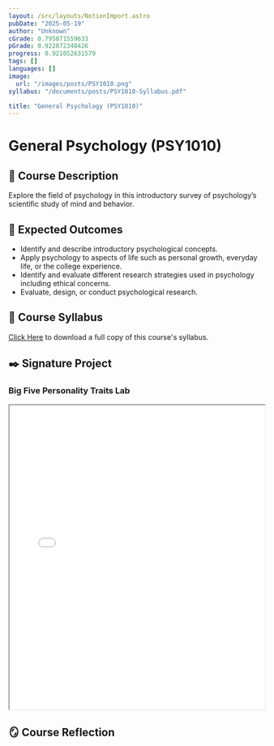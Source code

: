 ```yaml
---
layout: /src/layouts/NotionImport.astro
pubDate: "2025-05-19"
author: "Unknown"
cGrade: 0.795871559633
pGrade: 0.922872340426
progress: 0.921052631579
tags: []
languages: []
image:
  url: "/images/posts/PSY1010.png"
syllabus: "/documents/posts/PSY1010-Syllabus.pdf"

title: "General Psychology (PSY1010)"
---
```


# General Psychology (PSY1010)


## 📝 Course Description


Explore the field of psychology in this introductory survey of psychology’s scientific study of mind and behavior.


## 🎯 Expected Outcomes

- Identify and describe introductory psychological concepts.
- Apply psychology to aspects of life such as personal growth, everyday life, or the college experience.
- Identify and evaluate different research strategies used in psychology including ethical concerns.
- Evaluate, design, or conduct psychological research.

## 📝 Course Syllabus


<a target="_blank" rel="noopener noreferrer" href="/public/documents/PSY1010-Syllabus.pdf">Click Here</a> to download a full copy of this course's syllabus.


## ✒️ Signature Project


### Big Five Personality Traits Lab


<iframe src="[https://slccbruins-my.sharepoint.com/personal/thornbuc_slcc_edu/_layouts/15/Doc.aspx?sourcedoc={903e7ea4-577d-4d80-b71b-809a73720667}&amp;action=embedview](https://slccbruins-my.sharepoint.com/personal/thornbuc_slcc_edu/_layouts/15/Doc.aspx?sourcedoc=%7B903e7ea4-577d-4d80-b71b-809a73720667%7D&amp%3Baction=embedview)" width="100%" height="600px" class="myIframe">
<p>Hi SOF</p>
</iframe>


## 🪞 Course Reflection


